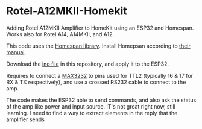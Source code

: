 # Rotel-A12MKII-Homekit
Adding Rotel A12MKII Amplifier to HomeKit using an ESP32 and Homespan.
Works also for Rotel A14, A14MKII, and A12.


This code uses the [Homespan library](https://github.com/HomeSpan/HomeSpan). Install Homepsan according to [their manual](https://github.com/HomeSpan/HomeSpan/blob/master/docs/GettingStarted.md).

Download the [ino file](https://github.com/Glujaz/Rotel-A12MKII-Homekit/blob/main/Rotel_Homespan.ino) in this repository, and apply it to the ESP32.

Requires to connect a [MAX3232](https://www.amazon.fr/DollaTek-MAX3232-Serial-Convertisseur-Connecteur/dp/B07DK3874B/ref=sr_1_9?crid=3IVH5H135RCEW&dib=eyJ2IjoiMSJ9.57fLPOGn2pbRDH7sWS9ENUZ2HKE7L1RohiWnwUmc9ufUvNeSxtR0JH_xHxbwmFkGBf4-8GoR3KSEJKlSjMpI4918OJPP-_Ue3tyEeFwdnNN5VMmtAnEevGN43WltNkJt5PnOqcRsrwFMOQ-nKSxYvZZqF9TiFOH3Z3wDcxwEPis4oD8PBkH_rryc1ndhGOfO8z6PsSQg9X6vjcFYbHFprlyH2fkkfpfit7Tn2FPl7X52bhH0-U0YHAzVm1E8I8NqDs165w55bYN7XN7fzWdgv5Z-mm_BM0zig0teIgFEreM._gvNVW_dW758rw49l1p8CZHllvrH9v_lLgF1oLHVMac&dib_tag=se&keywords=max3232&qid=1710891151&sprefix=%2Caps%2C84&sr=8-9) to pins used for TTL2 (typically 16 & 17 for RX & TX respectively), and use a crossed RS232 cable to connect to the amp.


The code makes the ESP32 able to send commands, and also ask the status of the amp like power and input source. IT's not great right now, still learning. I need to find a way to extract elements in the reply that the amplifier sends
